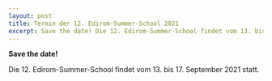 ```yaml
---
layout: post
title: Termin der 12. Edirom-Summer-School 2021
excerpt: Save the date! Die 12. Edirom-Summer-School findet vom 13. bis 17. September 2021 statt.
---
```


**Save the date!**

Die 12. Edirom-Summer-School findet vom 13. bis 17. September 2021 statt.